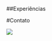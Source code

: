 
##Experiências

<link rel="stylesheet" href="https://cdn.jsdelivr.net/gh/devicons/devicon@v2.15.1/devicon.min.css">
          



#Contato

<img src='https://img.shields.io/badge/Gmail-D14836?style=for-the-badge&logo=gmail&logoColor=white'>

